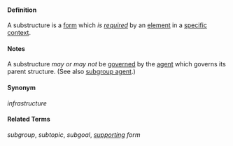 #### Definition

A substructure is a [form](https://github.com/gcassel/Modular-Organization-Terminology/blob/master/terms/form.md) which *is [required](https://github.com/gcassel/Modular-Organization-Terminology/blob/master/terms/require.md)* by an [element](https://github.com/gcassel/Modular-Organization-Terminology/blob/master/terms/element.md) in a [specific](https://github.com/gcassel/Modular-Organization-Terminology/blob/master/terms/specific.md) [context](https://github.com/gcassel/Modular-Organization-Terminology/blob/master/terms/context.md).

#### Notes

A substructure *may or may not* be [governed](https://github.com/gcassel/Modular-Organization-Terminology/blob/master/terms/govern.md) by the [agent](https://github.com/gcassel/Modular-Organizing-Terminology/blob/master/terms/agent.md) which governs its parent structure.  (See also [subgroup agent](https://github.com/gcassel/Modular-Organization-Terminology/blob/master/compound-terms/subgroup-agent.md).)

#### Synonym

*infrastructure*

#### Related Terms

*subgroup*, *subtopic*, *subgoal*, *[supporting](https://github.com/gcassel/Modular-Organization-Terminology/blob/master/terms/support.md) form*


